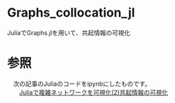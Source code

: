 # Graphs_collocation_jl
JuliaでGraphs.jlを用いて、共起情報の可視化

# 参照
　次の記事のJuliaのコードをipynbにしたものです。  
　　[Juliaで複雑ネットワークを可視化(2)共起情報の可視化](https://leadinge.co.jp/julialang/2022/06/18/graphs2/)
